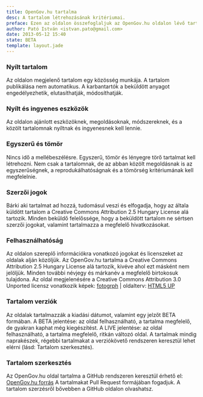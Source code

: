 ```yaml
---
title: OpenGov.hu tartalma
desc: A tartalom létrehozásának kritériumai.
preface: Ezen az oldalon összefoglaljuk az OpenGov.hu oldalon lévő tartalmak létrehozásának, és fejlesztésének alapvető követelményeit.
author: Pató István <istvan.pato@gmail.com>
date: 2013-05-12 15:40
state: BETA
template: layout.jade
---
```



### Nyílt tartalom

Az oldalon megjelenő tartalom egy közösség munkája. A tartalom publikálása nem automatikus. A karbantartók a beküldött anyagot engedélyezhetik, elutasíthatják, módosíthatják.

### Nyílt és ingyenes eszközök

Az oldalon ajánlott eszközöknek, megoldásoknak, módszereknek, és a közölt tartalomnak nyíltnak és ingyenesnek kell lennie.

### Egyszerű és tömör

Nincs idő a mellébeszélésre. Egyszerű, tömör és lényegre törő tartalmat kell létrehozni. Nem csak a tartalomnak, de az abban közölt megoldásnak is az egyszerűségnek, a reprodukálhatóságnak és a tömörség kritériumának kell megfelelnie.

### Szerzői jogok
Bárki aki tartalmat ad hozzá, tudomásul veszi és elfogadja, hogy az általa küldött tartalom a Creative Commons Attribution 2.5 Hungary License alá tartozik. Minden beküldő felelőssége, hogy a beküldött tartalom ne sértsen szerzői jogokat, valamint tartalmazza a megfelelő hivatkozásokat.

### Felhasználhatóság
Az oldalon szereplő információkra vonatkozó jogokat és licenszeket az oldalak alján közöljük. Az OpenGov.hu tartalma a Creative Commons Attribution 2.5 Hungary License alá tartozik, kivéve ahol ezt másként nem jelöljük. Minden további névjegy és márkanév a megfelelő birtokosuk tulajdona. Az oldal megjelenésére a Creative Commons Attribution 3.0 Unported licensz vonatkozik képek: [fotogrph](http://fotogrph.com) | oldalterv: [HTML5 UP](http://html5up.net/)

### Tartalom verziók
Az oldalak tartalmazzák a kiadási dátumot, valamint egy jelzőt <span class="state">BETA</span> formában.
A <span class="state">BETA</span> jelentése: az oldal felhasználható, a tartalma megfelelő, de gyakran kaphat még kiegészítést. A <span class="state">LIVE</span> jelentése: az oldal felhasználható, a tartalma megfelelő, ritkán változó oldal. A tartalmak mindig naprakészek, régebbi tartalmakat a verziókövető rendszeren keresztül lehet elérni (lásd: Tartalom szerkesztés).

### Tartalom szerkesztés
Az OpenGov.hu oldal tartalma a GitHub rendszeren keresztül érhető el: [OpenGov.hu forrás](https://github.com/patoi/opengov.hu) A tartalmakat Pull Request formájában fogadjuk. A tartalom szerzésről bővebben a GitHub oldalon olvashatsz.